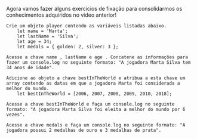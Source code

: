 Agora vamos fazer alguns exercícios de fixação para consolidarmos os conhecimentos adquiridos no video anterior! 
    
    Crie um objeto player contendo as variáveis listadas abaixo.
        let name = 'Marta';
        let lastName = 'Silva';
        let age = 34;
        let medals = { golden: 2, silver: 3 };

    Acesse a chave name , lastName e age . Concatene as informações para fazer um console.log no seguinte formato: "A jogadora Marta Silva tem 34 anos de idade".
    
    Adicione ao objeto a chave bestInTheWorld e atribua a esta chave um array contendo as datas em que a jogadora Marta foi considerada a melhor do mundo.
        let bestInTheWorld = [2006, 2007, 2008, 2009, 2010, 2018];

    Acesse a chave bestInTheWorld e faça um console.log no seguinte formato: "A jogadora Marta Silva foi eleita a melhor do mundo por 6 vezes".

    Acesse a chave medals e faça um console.log no seguinte formato: "A jogadora possui 2 medalhas de ouro e 3 medalhas de prata".
